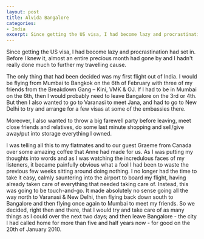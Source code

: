 ```yaml
---
layout: post
title: Alvida Bangalore
categories:
- India
excerpt: Since getting the US visa, I had become lazy and procrastination had set in. Before I knew it, almost an entire precious month had gone by and I hadn't really done much to further my travelling cause.
---
```


Since getting the US visa, I had become lazy and procrastination had set in.
Before I knew it, almost an entire precious month had gone by and I hadn't
really done much to further my travelling cause.

The only thing that had been decided was my first flight out of India. I would
be flying from Mumbai to Bangkok on the 6th of February with three of my friends
from the Breakdown Gang – Kini, VMK & OJ. If I had to be in Mumbai on the 6th,
then I would probably need to leave Bangalore on the 3rd or 4th. But then I also
wanted to go to Varanasi to meet Jana, and had to go to New Delhi to try and
arrange for a few visas at some of the embassies there.

Moreover, I also wanted to throw a big farewell party before leaving, meet close
friends and relatives, do some last minute shopping and sell/give away/put into
storage everything I owned.

I was telling all this to my flatmates and to our guest Graeme from Canada over
some amazing coffee that Anne had made for us. As I was putting my thoughts into
words and as I was watching the incredulous faces of my listeners, it became
painfully obvious what a fool I had been to waste the previous few weeks sitting
around doing nothing. I no longer had the time to take it easy, calmly
sauntering into the airport to board my flight, having already taken care of
everything that needed taking care of. Instead, this was going to be
touch-and-go. It made absolutely no sense going all the way north to Varanasi &
New Delhi, then flying back down south to Bangalore and then flying once again
to Mumbai to meet my friends. So we decided, right then and there, that I would
try and take care of as many things as I could over the next two days; and then
leave Bangalore - the city I had called home for more than five and half years
now - for good on the 20th of January 2010.
